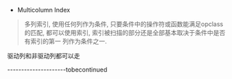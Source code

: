 - Multicolumn Index

>多列索引, 使用任何列作为条件, 只要条件中的操作符或函数能满足opclass的匹配,
都可以使用索引, 索引被扫描的部分还是全部基本取决于条件中是否有索引的第一
列作为条件之一.

驱动列和非驱动列都可以走

---------------------tobecontinued
